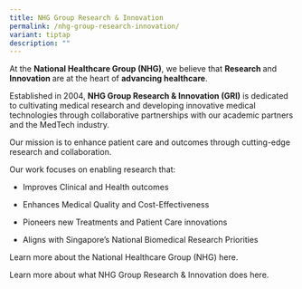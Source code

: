 ```yaml
---
title: NHG Group Research & Innovation
permalink: /nhg-group-research-innovation/
variant: tiptap
description: ""
---
```

<p>At the <strong>National Healthcare Group (NHG)</strong>, we believe that <strong>Research </strong>and <strong>Innovation </strong>are
at the heart of <strong>advancing healthcare</strong>.</p>
<p>Established in 2004, <strong>NHG Group Research &amp; Innovation (GRI)</strong> is
dedicated to cultivating medical research and developing innovative medical
technologies through collaborative partnerships with our academic partners
and the MedTech industry.</p>
<p>Our mission is to enhance patient care and outcomes through cutting-edge
research and collaboration.</p>
<p>Our work focuses on enabling research that:</p>
<ul data-tight="true" class="tight">
<li>
<p>Improves Clinical and Health outcomes</p>
</li>
<li>
<p>Enhances Medical Quality and Cost-Effectiveness</p>
</li>
<li>
<p>Pioneers new Treatments and Patient Care innovations</p>
</li>
<li>
<p>Aligns with Singapore’s National Biomedical Research Priorities</p>
</li>
</ul>
<p></p>
<p>Learn more about the National Healthcare Group (NHG) here.</p>
<p>Learn more about what NHG Group Research &amp; Innovation does here.</p>